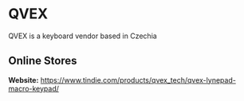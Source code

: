 # QVEX

QVEX is a keyboard vendor based in Czechia

## Online Stores

**Website:** https://www.tindie.com/products/qvex_tech/qvex-lynepad-macro-keypad/
